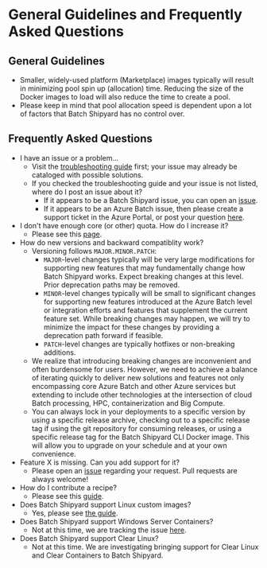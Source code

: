 # General Guidelines and Frequently Asked Questions

## General Guidelines
* Smaller, widely-used platform (Marketplace) images typically will result
in minimizing pool spin up (allocation) time. Reducing the size of the Docker
images to load will also reduce the time to create a pool.
* Please keep in mind that pool allocation speed is dependent upon a lot of
factors that Batch Shipyard has no control over.

## Frequently Asked Questions
* I have an issue or a problem...
  * Visit the [troubleshooting guide](96-troubleshooting-guide.md) first;
    your issue may already be cataloged with possible solutions.
  * If you checked the troubleshooting guide and your issue is not listed,
    where do I post an issue about it?
    * If it appears to be a Batch Shipyard issue, you can open an
      [issue](https://github.com/Azure/batch-shipyard/issues).
    * If it appears to be an Azure Batch issue, then please create a support
      ticket in the Azure Portal, or post your question
      [here](https://social.msdn.microsoft.com/Forums/azure/en-US/home?forum=azurebatch).
* I don't have enough core (or other) quota. How do I increase it?
  * Please see this [page](https://docs.microsoft.com/en-us/azure/batch/batch-quota-limit).
* How do new versions and backward compatiblity work?
  * Versioning follows `MAJOR.MINOR.PATCH`:
    * `MAJOR`-level changes typically will be very large modifications for
      supporting new features that may fundamentally change how Batch
      Shipyard works. Expect breaking changes at this level. Prior deprecation
      paths may be removed.
    * `MINOR`-level changes typically will be small to significant changes for
      supporting new features introduced at the Azure Batch level or
      integration efforts and features that supplement the current feature
      set. While breaking changes may happen, we will try to minimize the
      impact for these changes by providing a deprecation path forward if
      feasible.
    * `PATCH`-level changes are typically hotfixes or non-breaking additions.
  * We realize that introducing breaking changes are inconvenient and
    often burdensome for users. However, we need to achieve a balance of
    iterating quickly to deliver new solutions and features not only
    encompassing core Azure Batch and other Azure services but extending
    to include other technologies at the intersection of cloud Batch
    processing, HPC, containerization and Big Compute.
  * You can always lock in your deployments to a specific version by
    using a specific release archive, checking out to a specific release
    tag if using the git repository for consuming releases, or using a
    specific release tag for the Batch Shipyard CLI Docker image. This will
    allow you to upgrade on your schedule and at your own convenience.
* Feature X is missing. Can you add support for it?
  * Please open an [issue](https://github.com/Azure/batch-shipyard/issues)
    regarding your request. Pull requests are always welcome!
* How do I contribute a recipe?
  * Please see this [guide](98-contributing-recipes.md).
* Does Batch Shipyard support Linux custom images?
  * Yes, please see [the guide](63-batch-shipyard-custom-images.md).
* Does Batch Shipyard support Windows Server Containers?
  * Not at this time, we are tracking the issue
    [here](https://github.com/Azure/batch-shipyard/issues/7).
* Does Batch Shipyard support Clear Linux?
  * Not at this time. We are investigating bringing support for Clear Linux
    and Clear Containers to Batch Shipyard.
